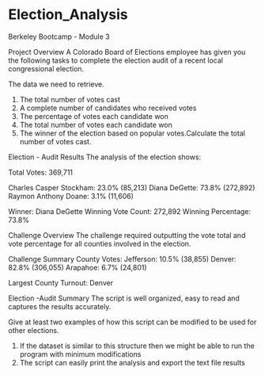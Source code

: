 # Election_Analysis
Berkeley Bootcamp - Module 3

Project Overview
A Colorado Board of Elections employee has given you the following tasks to complete the election audit of a recent local congressional election.

The data we need to retrieve.
1. The total number of votes cast
2. A complete number of candidates who received votes
3. The percentage of votes each candidate won
4. The total number of votes each candidate won 
5. The winner of the election based on popular votes.Calculate the total number of votes cast.

Election - Audit Results 
The analysis of the election shows:

Total Votes: 369,711

Charles Casper Stockham: 23.0% (85,213)
Diana DeGette: 73.8% (272,892)
Raymon Anthony Doane: 3.1% (11,606)

Winner: Diana DeGette
Winning Vote Count: 272,892
Winning Percentage: 73.8%

Challenge Overview
The challenge required outputting the vote total and vote percentage for all counties involved in the election.

Challenge Summary
County Votes:
Jefferson: 10.5% (38,855)
Denver: 82.8% (306,055)
Arapahoe: 6.7% (24,801)

Largest County Turnout: Denver

Election -Audit Summary
The script is well organized, easy to read and captures the results accurately. 

Give at least two examples of how this script can be modified to be used for other elections.
1. If the dataset is similar to this structure then we might be able to run the program with minimum modifications
2. The script can easily print the analysis and export the text file results

